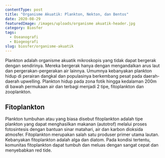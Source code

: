```yaml
---
contentType: post
title: "Organisme Akuatik: Plankton, Nekton, dan Bentos"
date: 2020-08-29
featuredImage: /images/uploads/organisme akuatik-header.jpg
category: Biosfer
tags:
  - Oseanografi
  - Biogeografi
slug: biosfer/organisme-akuatik
---
```

Plankton adalah organisme akuatik mikroskopis yang tidak dapat bergerak dengan sendirinya. Mereka bergerak hanya dengan mengandalkan arus laut dan pergerakan-pergerakan air lainnya. Umumnya kebanyakan plankton hidup di perairan dangkal dan populasinya berkembang pesat pada daerah-daerah upwelling. Plankton hidup pada zona fotik hingga kedalaman 200m di bawah permukaan air dan terbagi menjadi 2 tipe, fitoplankton dan zooplankton.


## Fitoplankton
Plankton tumbuhan atau yang biasa disebut fitoplankton adalah tipe plankton yang dapat menghasilkan makanan (autotrof) melalui proses fotosintesis dengan bantuan sinar matahari, air dan karbon dioksida atmosfer. Fitoplankton merupakan salah satu produser primer utama lautan. Kebanyakan fitoplankton adalah alga dan diatom. Pada kondisi tertentu, komunitas fitoplankton dapat tumbuh dan meluas dengan sangat cepat dan menyebabkan red tide.